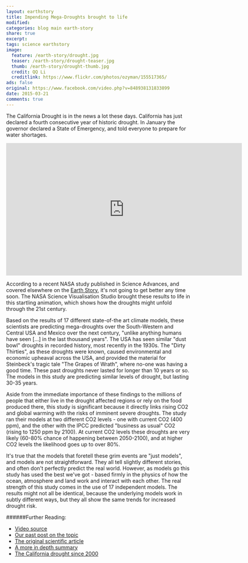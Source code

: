 ```yaml
---
layout: earthstory
title: Impending Mega-Droughts brought to life
modified:
categories: blog main earth-story
share: true
excerpt:
tags: science earthstory
image:
  feature: /earth-story/drought.jpg
  teaser: /earth-story/drought-teaser.jpg
  thumb: /earth-story/drought-thumb.jpg
  credit: QQ Li
  creditlink: https://www.flickr.com/photos/ozyman/155517365/
ads: false
original: https://www.facebook.com/video.php?v=848938131833899
date: 2015-03-21
comments: true
---
```


The California Drought is in the news a lot these days. California has just declared a fourth consecutive year of historic drought. In January the governor declared a State of Emergency, and told everyone to prepare for water shortages.

<iframe width="640" height="360" src="http://svs.gsfc.nasa.gov/vis/a000000/a004200/a004270/10yr_-3to3_rcp85.mp4" frameborder="0" allowfullscreen></iframe>


According to a recent NASA study published in Science Advances, and covered elsewhere on the [Earth Story](http://goo.gl/BVYf1x), it's not going to get better any time soon. The NASA Science Visualisation Studio brought these results to life in this startling animation, which shows how the droughts might unfold through the 21st century.

Based on the results of 17 different state-of-the art climate models, these scientists are predicting mega-droughts over the South-Western and Central USA and Mexico over the next century, "unlike anything humans have seen [...] in the last thousand years". The USA has seen similar "dust bowl" droughts in recorded history, most recently in the 1930s. The "Dirty Thirties", as these droughts were known, caused environmental and economic upheaval across the USA, and provided the material for Steinbeck's tragic tale "The Grapes of Wrath", where no-one was having a good time. These past droughts never lasted for longer than 10 years or so. The models in this study are predicting similar levels of drought, but lasting 30-35 years.

Aside from the immediate importance of these findings to the millions of people that either live in the drought affected regions or rely on the food produced there, this study is significant because it directly links rising CO2 and global warming with the risks of imminent severe droughts. The study ran their models at two different CO2 levels - one with current CO2 (400 ppm), and the other with the IPCC predicted "business as usual" CO2 (rising to 1250 ppm by 2100). At current CO2 levels these droughts are very likely (60-80% chance of happening between 2050-2100), and at higher CO2 levels the likelihood goes up to over 80%.

It's true that the models that foretell these grim events are "just models", and models are not straightforward. They all tell slightly different stories, and often don't perfectly predict the real world. However, as models go this study has used the best we've got - based firmly in the physics of how the ocean, atmosphere and land work and interact with each other. The real strength of this study comes in the use of 17 independent models. The results might not all be identical, because the underlying models work in subtly different ways, but they all show the same trends for increased drought risk.

######Further Reading:
* [Video source](http://svs.gsfc.nasa.gov/vis/a000000/a004200/a004270/10yr_-3to3_rcp85.mp4)
* [Our past post on the topic](http://on.fb.me/1xHiRhU)
* [The original scientific article](http://goo.gl/oufe1p)
* [A more in depth summary](http://goo.gl/KYo7h4)
* [The California drought since 2000](http://xkcd.com/1410/)
